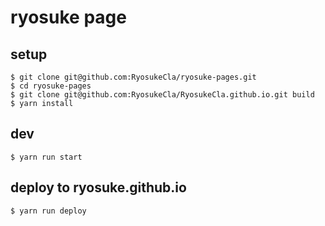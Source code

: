 # ryosuke page
## setup
```
$ git clone git@github.com:RyosukeCla/ryosuke-pages.git
$ cd ryosuke-pages
$ git clone git@github.com:RyosukeCla/RyosukeCla.github.io.git build
$ yarn install
```

## dev
```
$ yarn run start
```

## deploy to ryosuke.github.io
```
$ yarn run deploy
```
